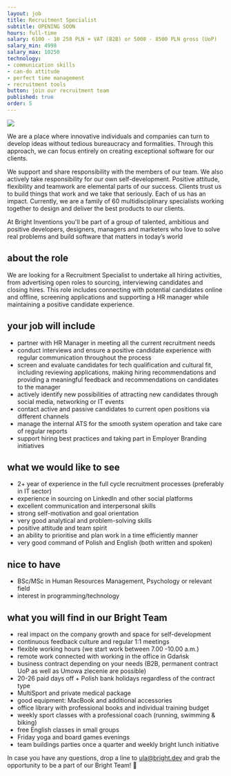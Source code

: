 ```yaml
---
layout: job
title: Recruitment Specialist
subtitle: OPENING SOON
hours: full-time
salary: 6100 - 10 250 PLN + VAT (B2B) or 5000 - 8500 PLN gross (UoP)
salary_min: 4998
salary_max: 10250
technology: 
- communication skills
- can-do attitude
- perfect time management
- recruitment tools
button: join our recruitment team
published: true
order: 5
---
```

![](/images/brightteam_passion.png)

We are a place where innovative individuals and companies can turn to develop ideas without tedious bureaucracy and formalities. Through this approach, we can focus entirely on creating exceptional software for our clients.

We support and share responsibility with the members of our team. We also actively take responsibility for our own self-development. Positive attitude, flexibility and teamwork are elemental parts of our success. Clients trust us to build things that work and we take that seriously. Each of us has an impact. Currently, we are a family of 60 multidisciplinary specialists working together to design and deliver the best products to our clients. 

At Bright Inventions you'll be part of a group of talented, ambitious and positive developers, designers, managers and marketers who love to solve real problems and build software that matters in today’s world

## about the role

We are looking for a Recruitment Specialist to undertake all hiring activities, from advertising open roles to sourcing, interviewing candidates and closing hires. This role includes connecting with potential candidates online and offline, screening applications and supporting a HR manager while maintaining a positive candidate experience.

## your job will include

* partner with HR Manager in meeting all the current recruitment needs
* conduct interviews and ensure a positive candidate experience with regular communication throughout the process
* screen and evaluate candidates for tech qualification and cultural fit, including reviewing applications, making hiring recommendations and providing a meaningful feedback and recommendations on candidates to the manager
* actively identify new possibilities of attracting new candidates through social media, networking or IT events 
* contact active and passive candidates to current open positions via different channels 
* manage the internal ATS for the smooth system operation and take care of regular reports 
* support hiring  best practices and taking part in Employer Branding initiatives

## what we would like to see

* 2+ year of experience in the full cycle recruitment processes (preferably in IT sector) 
* experience in sourcing on LinkedIn and other social platforms 
* excellent communication and interpersonal skills
* strong self-motivation and goal orientation 
* very good analytical and problem-solving skills 
* positive attitude and team spirit
* an ability to prioritise and plan work in a time efficiently manner 
* very good command of Polish and English (both written and spoken)

## nice to have

* BSc/MSc in Human Resources Management, Psychology or relevant field
* interest in programming/technology 

## what you will find in our Bright Team

* real impact on the company growth and space for self-development 
* continuous feedback culture and regular 1:1 meetings 
* flexible working hours (we start work between 7.00 -10.00 a.m.)
* remote work connected with working in the office in Gdańsk
* business contract depending on your needs (B2B, permanent contract UoP as well as Umowa zlecenie are possible)
* 20-26 paid days off + Polish bank holidays regardless of the contract type
* MultiSport and private medical package
* good equipment: MacBook and additional accessories 
* office library with professional books and individual training budget
* weekly sport classes with a professional coach (running, swimming & biking)
* free English classes in small groups
* Friday yoga and board games evenings
* team buildings parties once a quarter and weekly bright lunch initiative


In case you have any questions, drop a line to [ula@bright.dev](mailto:ula@bright.dev) and grab the opportunity to be a part of our Bright Team! 🧡
